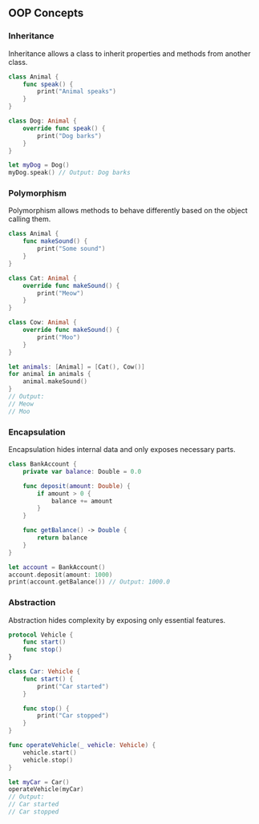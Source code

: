  OOP Concepts
---
### Inheritance

Inheritance allows a class to inherit properties and methods from another class.

```swift
class Animal {
    func speak() {
        print("Animal speaks")
    }
}

class Dog: Animal {
    override func speak() {
        print("Dog barks")
    }
}

let myDog = Dog()
myDog.speak() // Output: Dog barks
```

### Polymorphism

Polymorphism allows methods to behave differently based on the object calling them.

```swift
class Animal {
    func makeSound() {
        print("Some sound")
    }
}

class Cat: Animal {
    override func makeSound() {
        print("Meow")
    }
}

class Cow: Animal {
    override func makeSound() {
        print("Moo")
    }
}

let animals: [Animal] = [Cat(), Cow()]
for animal in animals {
    animal.makeSound()
}
// Output:
// Meow
// Moo
```

### Encapsulation

Encapsulation hides internal data and only exposes necessary parts.

```swift
class BankAccount {
    private var balance: Double = 0.0

    func deposit(amount: Double) {
        if amount > 0 {
            balance += amount
        }
    }

    func getBalance() -> Double {
        return balance
    }
}

let account = BankAccount()
account.deposit(amount: 1000)
print(account.getBalance()) // Output: 1000.0
```

### Abstraction

Abstraction hides complexity by exposing only essential features.

```swift
protocol Vehicle {
    func start()
    func stop()
}

class Car: Vehicle {
    func start() {
        print("Car started")
    }

    func stop() {
        print("Car stopped")
    }
}

func operateVehicle(_ vehicle: Vehicle) {
    vehicle.start()
    vehicle.stop()
}

let myCar = Car()
operateVehicle(myCar)
// Output:
// Car started
// Car stopped
```
